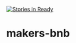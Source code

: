[![Stories in Ready](https://badge.waffle.io/nephast/makers-bnb.png?label=ready&title=Ready)](https://waffle.io/nephast/makers-bnb)
# makers-bnb